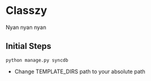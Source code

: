 Classzy
=======

Nyan nyan nyan

Initial Steps
-------------
	python manage.py syncdb
	
- Change TEMPLATE_DIRS path to your absolute path